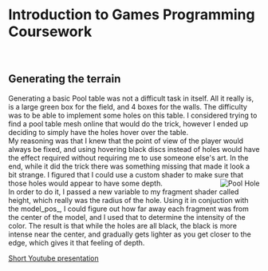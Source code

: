 <h1>Introduction to Games Programming Coursework</h1>
<br/>
<h2>Generating the terrain</h2>
Generating a basic Pool table was not a difficult task in itself. All it really is, is a large green box for the field, and 4 boxes for the walls. The difficulty was to be able to implement some holes on this table. I considered trying to find a pool table mesh online that would do the trick, however I ended up deciding to simply have the holes hover over the table.<br/>
My reasoning was that I knew that the point of view of the player would always be fixed, and using hovering black discs instead of holes would have the effect required without requiring me to use someone else's art. In the end, while it did the trick there was something missing that made it look a bit strange. I figured that I could use a custom shader to make sure that those holes would appear to have some depth.<img src="http://www.jeanpascalevette.com/img/poolHole.PNG" alt="Pool Hole" align="right" /><br/>
In order to do it, I passed a new variable to my fragment shader called height, which really was the radius of the hole. Using it in conjuction with the model_pos_, I could figure out how far away each fragment was from the center of the model, and I used that to determine the intensity of the color. The result is that while the holes are all black, the black is more intense near the center, and gradually gets lighter as you get closer to the edge, which gives it that feeling of depth.<br/>



<a href="https://www.youtube.com/watch?v=nL9_l3HN5ss&feature=youtu.be">Short Youtube presentation</a>